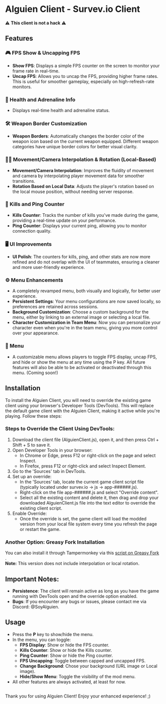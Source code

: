 # Alguien Client - Survev.io Client
⚠ **This client is not a hack** ⚠

## Features

### 🎮 FPS Show & Uncapping FPS
- **Show FPS**: Displays a simple FPS counter on the screen to monitor your frame rate in real-time.
- **Uncap FPS**: Allows you to uncap the FPS, providing higher frame rates. This is useful for smoother gameplay, especially on high-refresh-rate monitors.

### 💊 Health and Adrenaline Info
- Displays real-time health and adrenaline status.

### 🛠️ Weapon Border Customization
- **Weapon Borders**: Automatically changes the border color of the weapon icon based on the current weapon equipped. Different weapon categories have unique border colors for better visual clarity.

### 🏃‍♂️ Movement/Camera Interpolation & Rotation (Local-Based)
- **Movement/Camera Interpolation**: Improves the fluidity of movement and camera by interpolating player movement data for smoother transitions.
- **Rotation Based on Local Data**: Adjusts the player's rotation based on the local mouse position, without needing server response.

### 🔫 Kills and Ping Counter
- **Kills Counter**: Tracks the number of kills you've made during the game, providing a real-time update on your performance.
- **Ping Counter**: Displays your current ping, allowing you to monitor connection quality.

### 🖥️ UI Improvements
- **UI Polish**: The counters for kills, ping, and other stats are now more refined and do not overlap with the UI of teammates, ensuring a cleaner and more user-friendly experience.

### ⚙️ Menu Enhancements
- A completely revamped menu, both visually and logically, for better user experience.
- **Persistent Settings**: Your menu configurations are now saved locally, so preferences are retained across sessions.
- **Background Customization**: Choose a custom background for the menu, either by linking to an external image or selecting a local file.
- **Character Customization in Team Menu**: Now you can personalize your character even when you're in the team menu, giving you more control over your appearance.

### 📜 Menu
- A customizable menu allows players to toggle FPS display, uncap FPS, and hide or show the menu at any time using the P key. All future features will also be able to be activated or deactivated through this menu. (Coming soon!)

## Installation

To install the Alguien Client, you will need to override the existing game client using your browser's Developer Tools (DevTools). This will replace the default game client with the Alguien Client, making it active while you're playing. Follow these steps:

### Steps to Override the Client Using DevTools:
1. Download the client file (AlguienClient.js), open it, and then press Ctrl + Shift + S to save it.
2. Open Developer Tools in your browser:
   - In Chrome or Edge, press F12 or right-click on the page and select Inspect.
   - In Firefox, press F12 or right-click and select Inspect Element.
3. Go to the 'Sources' tab in DevTools.
4. Set up an override:
   - In the 'Sources' tab, locate the current game client script file (typically located under survev.io -> js -> app-######.js).
   - Right-click on the file app-######.js and select "Override content".
   - Select all the existing content and delete it, then drag and drop your downloaded AlguienClient.js file into the text editor to override the existing client script.
5. Enable Override:
   - Once the override is set, the game client will load the modded version from your local file system every time you refresh the page or restart the game.

### Another Option: Greasy Fork Installation
You can also install it through Tampermonkey via this [script on Greasy Fork](https://greasyfork.org/es/scripts/519982-alguien-client-surve-io-client)
.  
**Note:** This version does not include interpolation or local rotation.

## Important Notes:
- **Persistence**: The client will remain active as long as you have the game running with DevTools open and the override option enabled.
- **Bugs**: If you encounter any bugs or issues, please contact me via Discord: @SoyAlguien.

## Usage
- Press the **P** key to show/hide the menu.
- In the menu, you can toggle:
   - **FPS Display**: Show or hide the FPS counter.
   - **Kills Counter**: Show or hide the Kills counter.
   - **Ping Counter**: Show or hide the Ping counter.
   - **FPS Uncapping**: Toggle between capped and uncapped FPS.
   - **Change Background**: Chose your background (URL image or Local image).
   - **Hide/Show Menu**: Toggle the visibility of the mod menu.
- All other features are always activated, at least for now.
##
Thank you for using Alguien Client! Enjoy your enhanced experience! ;)
